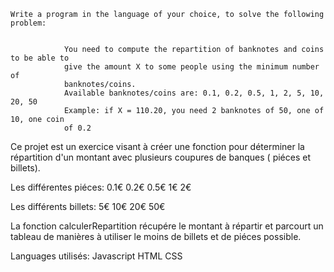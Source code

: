     Write a program in the language of your choice, to solve the following problem:


    		    You need to compute the repartition of banknotes and coins to be able to
    			give the amount X to some people using the minimum number of
    			banknotes/coins.
    			Available banknotes/coins are: 0.1, 0.2, 0.5, 1, 2, 5, 10, 20, 50
    			Example: if X = 110.20, you need 2 banknotes of 50, one of 10, one coin
    			of 0.2

Ce projet est un exercice visant à créer une fonction pour déterminer la répartition d'un montant avec plusieurs coupures de banques ( piéces et billets).

Les différentes piéces:
0.1€
0.2€
0.5€
1€
2€

Les différents billets:
5€
10€
20€
50€

La fonction calculerRepartition récupére le montant à répartir et parcourt un tableau de manières à utiliser le moins de billets et de piéces possible.

Languages utilisés:
Javascript
HTML
CSS
